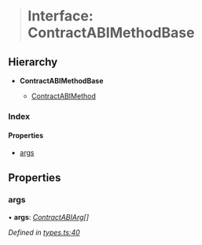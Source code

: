 > # Interface: ContractABIMethodBase

## Hierarchy

* **ContractABIMethodBase**

  * [ContractABIMethod](_types_.contractabimethod.md)

### Index

#### Properties

* [args](_types_.contractabimethodbase.md#args)

## Properties

###  args

• **args**: *[ContractABIArg](_types_.contractabiarg.md)[]*

*Defined in [types.ts:40](https://github.com/polkadot-js/api/blob/0196829/packages/api-contract/src/types.ts#L40)*